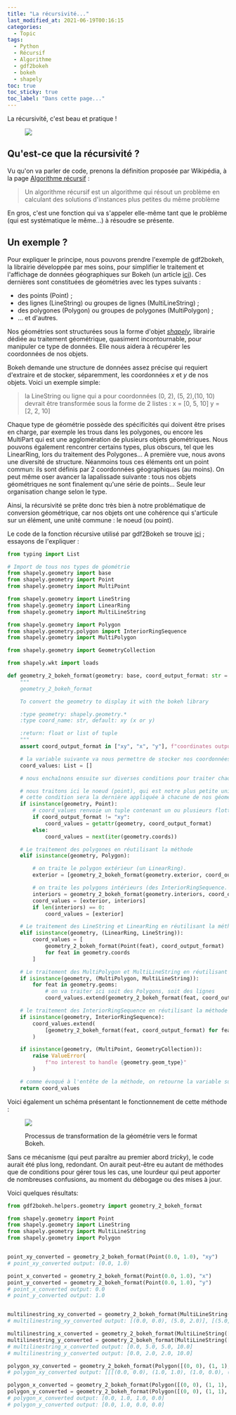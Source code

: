 ```yaml
---
title: "La récursivité..."
last_modified_at: 2021-06-19T00:16:15
categories:
  - Topic
tags:
  - Python
  - Récursif
  - Algorithme
  - gdf2bokeh
  - bokeh
  - shapely
toc: true
toc_sticky: true
toc_label: "Dans cette page..."
---
```


La récursivité, c'est beau et pratique !

<figure style="width: 200px" class="">
<a href="/assets/images/memes/recursive.jpg"><img src="/assets/images/memes/recursive.jpg"></a>
</figure>


## Qu'est-ce que la récursivité ?

Vu qu'on va parler de code, prenons la définition proposée par Wikipédia, à la page [Algorithme récursif](https://fr.wikipedia.org/wiki/Algorithme_r%C3%A9cursif) :

> Un algorithme récursif est un algorithme qui résout un problème en calculant des solutions d'instances plus petites du même problème

En gros, c'est une fonction qui va s'appeler elle-même tant que le problème (qui est systématique le même...) à résoudre se présente.


## Un exemple ?

Pour expliquer le principe, nous pouvons prendre l'exemple de gdf2bokeh, la librairie développée par mes soins, pour simplifier le traitement et l'affichage de données géographiques sur Bokeh (un article [ici](./_posts/2020-10-24-gdf2bokeh.md)). Ces dernières sont constituées de géométries avec les types suivants :

* des points (Point) ;
* des lignes (LineString) ou groupes de lignes (MultiLineString) ;
* des polygones (Polygon) ou groupes de polygones (MultiPolygon) ;
* ... et d'autres.

Nos géométries sont structurées sous la forme d'objet [_shapely_](https://shapely.readthedocs.io/en/stable/manual.html), librairie dédiée au traitement géométrique, quasiment incontournable, pour manipuler ce type de données. Elle nous aidera à récupérer les coordonnées de nos objets.

Bokeh demande une structure de données assez précise qui requiert d'extraire et de stocker, séparemment, les coordonnées _x_ et _y_ de nos objets. Voici un exemple simple:

> la LineString ou ligne qui a pour coordonnées (0, 2), (5, 2),(10, 10) devrait être transformée sous la forme de 2 listes : 
> x = [0, 5, 10]
> y = [2, 2, 10]


Chaque type de géométrie possède des spécificités qui doivent être prises en charge, par exemple les trous dans les polygones, ou encore les MultiPart qui est une agglomération de plusieurs objets géométriques. Nous pouvons également rencontrer certains types, plus obscurs, tel que les LinearRing, lors du traitement des Polygones...
A première vue, nous avons une diversité de structure. Néanmoins tous ces éléments ont un point commun: ils sont définis par 2 coordonnées géographiques (au moins). On peut même oser avancer la lapalissade suivante : tous nos objets géométriques ne sont finalement qu'une série de points... Seule leur organisation change selon le type.

Ainsi, la récursivité se prête donc très bien à notre problématique de conversion géométrique, car nos objets ont une cohérence qui s'articule sur un élément, une unité commune : le noeud (ou point).

Le code de la fonction récursive utilisé par gdf2Bokeh se trouve [ici](https://github.com/amauryval/gdf2bokeh/blob/master/gdf2bokeh/helpers/geometry.py#L22) ; essayons de l'expliquer :


```python
from typing import List

# Import de tous nos types de géométrie
from shapely.geometry import base
from shapely.geometry import Point
from shapely.geometry import MultiPoint

from shapely.geometry import LineString
from shapely.geometry import LinearRing
from shapely.geometry import MultiLineString

from shapely.geometry import Polygon
from shapely.geometry.polygon import InteriorRingSequence
from shapely.geometry import MultiPolygon

from shapely.geometry import GeometryCollection

from shapely.wkt import loads

def geometry_2_bokeh_format(geometry: base, coord_output_format: str = "xy") -> List:
    """
    geometry_2_bokeh_format

    To convert the geometry to display it with the bokeh library

    :type geometry: shapely.geometry.*
    :type coord_name: str, default: xy (x or y)

    :return: float or list of tuple
    """
    assert coord_output_format in ["xy", "x", "y"], f"coordinates output format {coord_output_format} not supported"

    # la variable suivante va nous permettre de stocker nos coordonnées. Elle sera le résultat de cette méthode récursive.
    coord_values: List = []

    # nous enchaînons ensuite sur diverses conditions pour traiter chaque type géométrique. Chaque condition va affecter ou ajouter de nouvelles valeurs à la variable 'coord_values'.

    # nous traitons ici le noeud (point), qui est notre plus petite unité et commune à tous les types de géométrie.
    # cette condition sera la dernière appliquée à chacune de nos géométries.
    if isinstance(geometry, Point):
        # coord_values renvoie un tuple contenant un ou plusieurs flottant(s) liste de coordonnées x et/ou y
        if coord_output_format != "xy":
            coord_values = getattr(geometry, coord_output_format)
        else:
            coord_values = next(iter(geometry.coords))

    # Le traitement des polygones en réutilisant la méthode
    elif isinstance(geometry, Polygon):

        # on traite le polygon extérieur (un LinearRing).
        exterior = [geometry_2_bokeh_format(geometry.exterior, coord_output_format)]

        # on traite les polygons intérieurs (des InteriorRingSequence.
        interiors = geometry_2_bokeh_format(geometry.interiors, coord_output_format)
        coord_values = [exterior, interiors]
        if len(interiors) == 0:
            coord_values = [exterior]

    # Le traitement des LineString et LinearRing en réutilisant la méthode
    elif isinstance(geometry, (LinearRing, LineString)):
        coord_values = [
            geometry_2_bokeh_format(Point(feat), coord_output_format)
            for feat in geometry.coords
        ]

    # Le traitement des MultiPolygon et MultiLineString en réutilisant la méthode
    if isinstance(geometry, (MultiPolygon, MultiLineString)):
        for feat in geometry.geoms:
            # on va traiter ici soit des Polygons, soit des lignes
            coord_values.extend(geometry_2_bokeh_format(feat, coord_output_format))

    # le traitement des InteriorRingSequence en réutilisant la méthode
    if isinstance(geometry, InteriorRingSequence):
        coord_values.extend(
            [geometry_2_bokeh_format(feat, coord_output_format) for feat in geometry]
        )

    if isinstance(geometry, (MultiPoint, GeometryCollection)):
        raise ValueError(
            f"no interest to handle {geometry.geom_type}"
        )

    # comme évoqué à l'entête de la méthode, on retourne la variable suivante, qui va s'alimenter progressivement grâce au rapel de la méthode dans chaque condition.
    return coord_values
```

Voici également un schéma présentant le fonctionnement de cette méthode :

<figure class="">

<a href="/assets/images/bokeh_geom_process.png"><img src="/assets/images/bokeh_geom_process.png"></a>

<figcaption>Processus de transformation de la géométrie vers le format Bokeh.</figcaption>
</figure>


Sans ce mécanisme (qui peut paraître au premier abord _tricky_), le code aurait été plus long, redondant. On aurait peut-être eu autant de méthodes que de conditions pour gérer tous les cas, une lourdeur qui peut apporter de nombreuses confusions, au moment du débogage ou des mises à jour.

Voici quelques résultats:

```python
from gdf2bokeh.helpers.geometry import geometry_2_bokeh_format

from shapely.geometry import Point
from shapely.geometry import LineString
from shapely.geometry import MultiLineString
from shapely.geometry import Polygon


point_xy_converted = geometry_2_bokeh_format(Point(0.0, 1.0), "xy")
# point_xy_converted output: (0.0, 1.0)

point_x_converted = geometry_2_bokeh_format(Point(0.0, 1.0), "x")
point_y_converted = geometry_2_bokeh_format(Point(0.0, 1.0), "y")
# point_x_converted output: 0.0
# point_y_converted output: 1.0


multilinestring_xy_converted = geometry_2_bokeh_format(MultiLineString([[(0, 0), (5, 2)], [(5, 2), (10, 10)]]), "xy")
# multilinestring_xy_converted output: [(0.0, 0.0), (5.0, 2.0)], [(5.0, 2.0), (10.0, 10.0)]

multilinestring_x_converted = geometry_2_bokeh_format(MultiLineString([[(0, 0), (5, 2)], [(5, 2), (10, 10)]]), "x")
multilinestring_y_converted = geometry_2_bokeh_format(MultiLineString([[(0, 0), (5, 2)], [(5, 2), (10, 10)]]), "y")
# multilinestring_x_converted output: [0.0, 5.0, 5.0, 10.0]
# multilinestring_y_converted output: [0.0, 2.0, 2.0, 10.0]

polygon_xy_converted = geometry_2_bokeh_format(Polygon([(0, 0), (1, 1), (1, 0), (0, 0)]), "xy")
# polygon_xy_converted output: [[[(0.0, 0.0), (1.0, 1.0), (1.0, 0.0), (0.0, 0.0)]]]

polygon_x_converted = geometry_2_bokeh_format(Polygon([(0, 0), (1, 1), (1, 0), (0, 0)]), "x")
polygon_y_converted = geometry_2_bokeh_format(Polygon([(0, 0), (1, 1), (1, 0), (0, 0)]), "y")
# polygon_x_converted output: [0.0, 1.0, 1.0, 0.0]
# polygon_y_converted output: [0.0, 1.0, 0.0, 0.0]
```